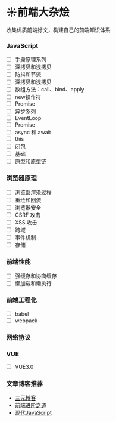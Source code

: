 # ☀前端大杂烩
收集优质前端好文，构建自己的前端知识体系

### JavaScript

 - [ ]  手撕原理系列
   - [ ]  深拷贝和浅拷贝
   - [ ]  防抖和节流
   - [ ]  深拷贝和浅拷贝
   - [ ]  数组方法：call、bind、apply
   - [ ]  new操作符
   - [ ]  Promise
 - [ ]  异步系列
   - [ ]  EventLoop
   - [ ]  Promise
   - [ ]  async 和 await
 - [ ]  this
 - [ ]  闭包
 - [ ]  基础
 - [ ]  原型和原型链

### 浏览器原理

 - [ ]  浏览器渲染过程
 - [ ]  重绘和回流
 - [ ]  浏览器安全
   - [ ]  CSRF 攻击
   - [ ]  XSS 攻击
 - [ ]  跨域
 - [ ]  事件机制
 - [ ]  存储

### 前端性能

 - [ ]  强缓存和协商缓存
 - [ ]  懒加载和懒执行

### 前端工程化

 - [ ]  babel
 - [ ]  webpack
 
### 网络协议

### VUE
 - [ ]  VUE3.0

### 文章博客推荐
 - [三元博客](https://blog-9g8lgnuke4603ff9-1257988864.tcloudbaseapp.com/)
 - [前端进阶之道](https://yuchengkai.cn/docs/frontend/)
 - [现代JavaScript](https://zh.javascript.info/)
